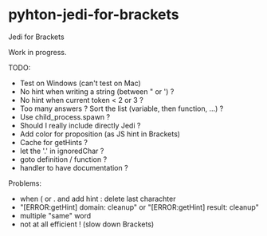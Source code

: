 pyhton-jedi-for-brackets
========================
Jedi for Brackets


Work in progress.


TODO:
* Test on Windows (can't test on Mac)
* No hint when writing a string (between " or ') ?
* No hint when current token < 2 or 3 ?
* Too many answers ? Sort the list (variable, then function, ...) ?
* Use child_process.spawn ?
* Should I really include directly Jedi ?
* Add color for proposition (as JS hint in Brackets)
* Cache for getHints ?
* let the '.' in ignoredChar ?
* goto definition / function ?
* handler to have documentation ?

Problems:
* when ( or . and add hint : delete last charachter
* "[ERROR:getHint] domain:  cleanup" or "[ERROR:getHint] result:  cleanup"
* multiple "same" word
* not at all efficient ! (slow down Brackets)